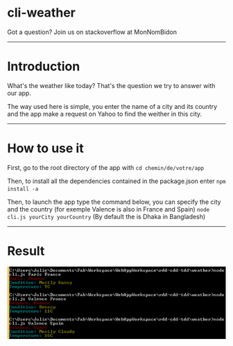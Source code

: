 # cli-weather

Got a question? Join us on stackoverflow at MonNomBidon

---
# Introduction 

What's the weather like today? That's the question we try to answer with our app.

The way used here is simple, you enter the name of a city and its country and the app make a request on Yahoo to find the weither in this city.

---
# How to use it

First, go to the root directory of the app with `cd chemin/de/votre/app`

Then, to install all the dependencies contained in the package.json enter `npm install -a`

Then, to launch the app type the command below, you can specify the city and the country (for exemple Valence is also in France and Spain) `node cli.js yourCity yourCountry` (By default the is Dhaka in Bangladesh)

---
# Result 
![Alt text](Cli_Meteo_Launch.png?raw=true "Optional Title")
